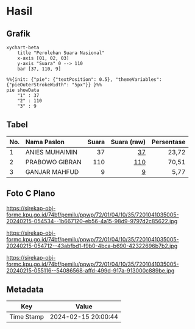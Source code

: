 # Hasil

## Grafik

```mermaid
xychart-beta
    title "Perolehan Suara Nasional"
    x-axis [01, 02, 03]
    y-axis "Suara" 0 --> 110
    bar [37, 110, 9]
```

```mermaid
%%{init: {"pie": {"textPosition": 0.5}, "themeVariables": {"pieOuterStrokeWidth": "5px"}} }%%
pie showData
    "1" : 37
    "2" : 110
    "3" : 9
```

## Tabel

| No. | Nama Paslon    | Suara | Suara (raw) | Persentase |
|:--- |:-------------- | -----:| -----------:| ----------:|
| 1   | ANIES MUHAIMIN | 37    | [37][p-1]   | 23,72      |
| 2   | PRABOWO GIBRAN | 110   | [110][p-2]  | 70,51      |
| 3   | GANJAR MAHFUD  | 9     | [9][p-3]    | 5,77       |


[p-1]: https://github.com/gigit-pemilu/pemilu-2024/blob/main/pilpres/hitung-suara/sub/72-sulawesi-tengah/sub/01-banggai/sub/04-luwuk/sub/1035-mangkio-baru/sub/005-tps/sub/paslon-1.txt
[p-2]: https://github.com/gigit-pemilu/pemilu-2024/blob/main/pilpres/hitung-suara/sub/72-sulawesi-tengah/sub/01-banggai/sub/04-luwuk/sub/1035-mangkio-baru/sub/005-tps/sub/paslon-2.txt
[p-3]: https://github.com/gigit-pemilu/pemilu-2024/blob/main/pilpres/hitung-suara/sub/72-sulawesi-tengah/sub/01-banggai/sub/04-luwuk/sub/1035-mangkio-baru/sub/005-tps/sub/paslon-3.txt

## Foto C Plano

https://sirekap-obj-formc.kpu.go.id/74bf/pemilu/ppwp/72/01/04/10/35/7201041035005-20240215-054534--1b667120-eb56-4a15-98d9-9797d2c85622.jpg

https://sirekap-obj-formc.kpu.go.id/74bf/pemilu/ppwp/72/01/04/10/35/7201041035005-20240215-054712--43abfbd1-f9b0-4bca-b690-42322696b7b2.jpg

https://sirekap-obj-formc.kpu.go.id/74bf/pemilu/ppwp/72/01/04/10/35/7201041035005-20240215-055116--54086568-affd-499d-917a-913000c889be.jpg


## Metadata

| Key        | Value               |
| ---------- | ------------------- |
| Time Stamp | 2024-02-15 20:00:44 |



